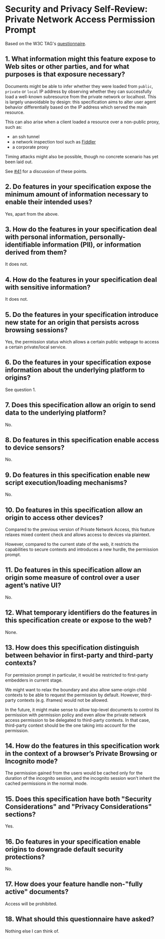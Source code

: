 # Security and Privacy Self-Review: Private Network Access Permission Prompt

Based on the W3C TAG's
[questionnaire](https://www.w3.org/TR/security-privacy-questionnaire/).

## 1. What information might this feature expose to Web sites or other parties, and for what purposes is that exposure necessary?

Documents might be able to infer whether they were loaded from `public`,
`private` or `local` IP address by observing whether they can successfully load
a well-known subresource from the private network or localhost. This is largely
unavoidable by design: this specification aims to alter user agent behavior
differentially based on the IP address which served the main resource.

This can also arise when a client loaded a resource over a non-public proxy,
such as:

* an ssh tunnel
* a network inspection tool such as [Fiddler](https://telerik.com/fiddler)
* a corporate proxy

Timing attacks might also be possible, though no concrete scenario has yet been
laid out.

See [#41](https://github.com/WICG/private-network-access/issues/41) for a
discussion of these points.

## 2. Do features in your specification expose the minimum amount of information necessary to enable their intended uses? 

Yes, apart from the above.

## 3. How do the features in your specification deal with personal information, personally-identifiable information (PII), or information derived from them?

It does not.

## 4. How do the features in your specification deal with sensitive information?

It does not.

## 5. Do the features in your specification introduce new state for an origin that persists across browsing sessions?

Yes, the permission status which allows a certain public webpage to access a
certain private/local service.

## 6. Do the features in your specification expose information about the underlying platform to origins?

See question 1.

## 7. Does this specification allow an origin to send data to the underlying platform?

No.

## 8. Do features in this specification enable access to device sensors?

No.

## 9. Do features in this specification enable new script execution/loading mechanisms?

No.

## 10. Do features in this specification allow an origin to access other devices?

Compared to the previous version of Private Network Access, this feature relaxes
mixed content check and allows access to devices via plaintext.

However, compared to the current state of the web, it restricts the capabilities
to secure contexts and introduces a new hurdle, the permission prompt.

## 11. Do features in this specification allow an origin some measure of control over a user agent’s native UI?

No.

## 12. What temporary identifiers do the features in this specification create or expose to the web?

None.

## 13. How does this specification distinguish between behavior in first-party and third-party contexts?

For permission prompt in particular, it would be restricted to first-party
embedders in current stage.

We might want to relax the boundary and also allow same-origin child contexts to
be able to request the permission by default. However, third-party contexts (e.g. iframes) would
not be allowed.

In the future, it might make sense to allow top-level documents to control its
permission with permission policy and even allow the private network access
permission to be delegated to third-party contexts. In that case, third-party
context should be the one taking into account for the permission.

## 14. How do the features in this specification work in the context of a browser’s Private Browsing or Incognito mode?

The permission gained from the users would be cached only for the duration of the
incognito session, and the incognito session won’t inherit the cached permissions
in the normal mode.

## 15. Does this specification have both "Security Considerations" and "Privacy Considerations" sections?

Yes.

## 16. Do features in your specification enable origins to downgrade default security protections?

No.

## 17. How does your feature handle non-"fully active" documents?

Access will be prohibited.

## 18. What should this questionnaire have asked?

Nothing else I can think of.
